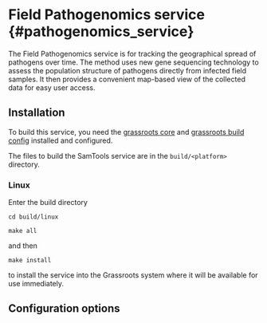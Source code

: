 ﻿# Field Pathogenomics service {#pathogenomics_service}

The Field Pathogenomics service is for tracking the geographical spread of pathogens over time. The method uses new gene sequencing technology to assess the population structure of pathogens directly from infected field samples. It then provides a convenient map-based view of the collected data for easy user access.

## Installation

To build this service, you need the [grassroots core](https://github.com/TGAC/grassroots-core) and [grassroots build config](https://github.com/TGAC/grassroots-build-config) installed and configured. 

The files to build the SamTools service are in the ```build/<platform>``` directory. 

### Linux

Enter the build directory 

```cd build/linux```

```
make all
```

and then 

```
make install
```

to install the service into the Grassroots system where it will be available for use immediately.


## Configuration options



